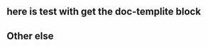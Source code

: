## here is test with get the doc-templite block


<!-- doc-templite START generated -->
<!-- docTempliteId = 'errorName' -->
<!-- name = 'yobrave' -->
<!-- age = 18 -->
<!-- doc-templite END generated -->


## Other else